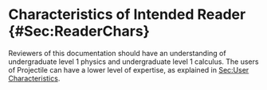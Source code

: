# Characteristics of Intended Reader {#Sec:ReaderChars}

Reviewers of this documentation should have an understanding of undergraduate level 1 physics and undergraduate level 1 calculus. The users of Projectile can have a lower level of expertise, as explained in [Sec:User Characteristics](./SecUserChars.md#Sec:UserChars).

